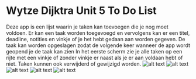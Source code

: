 # Wytze Dijktra Unit 5 To Do List
Deze app is een lijst waarin je taken kan toevoegen die je nog moet voldoen.
Er kan een taak worden toegevoegd en vervolgens kan er een titel, deadline, notities en vinkje of je het hebt gedaan aan worden gegeven.
De taak kan worden opgeslagen zodat de volgende keer wanneer de app wordt geopend je de taak kan zien
In het eerste scherm zie je alle taken op een rijte met een vinkje of zonder vinkje er naast als je er aan voldaan hebt of niet.
Taken kunnen ook verwijderd of gewijzigd worden.
![alt text](https://github.com/wytzz/WytzeDijkstra-Unit5-ToDoList/blob/master/doc/Schermafbeelding%202018-11-28%20om%2012.39.35.png)
![alt text](https://github.com/wytzz/WytzeDijkstra-Unit5-ToDoList/blob/master/doc/Schermafbeelding%202018-11-28%20om%2012.39.46.png)
![alt text](https://github.com/wytzz/WytzeDijkstra-Unit5-ToDoList/blob/master/doc/Schermafbeelding%202018-11-28%20om%2013.41.05.png)
![alt text](https://github.com/wytzz/WytzeDijkstra-Unit5-ToDoList/blob/master/doc/Schermafbeelding%202018-11-28%20om%2013.40.48.png)
![alt text](https://github.com/wytzz/WytzeDijkstra-Unit5-ToDoList/blob/master/doc/Schermafbeelding%202018-11-28%20om%2012.42.10.png)
